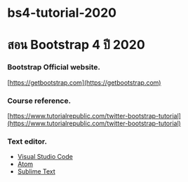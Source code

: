 # bs4-tutorial-2020
สอน Bootstrap 4 ปี 2020
=======

### Bootstrap Official website.
[https://getbootstrap.com](https://getbootstrap.com)


### Course reference.
[https://www.tutorialrepublic.com/twitter-bootstrap-tutorial](https://www.tutorialrepublic.com/twitter-bootstrap-tutorial)


### Text editor.
  - [Visual Studio Code](https://code.visualstudio.com)
  - [Atom](https://atom.io)
  - [Sublime Text](https://www.sublimetext.com/)
